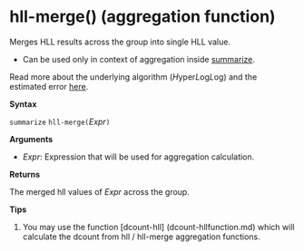 # hll-merge() (aggregation function)

Merges HLL results across the group into single HLL value.

* Can be used only in context of aggregation inside [summarize](summarizeoperator.md).

Read more about the underlying algorithm (*H*yper*L*og*L*og) and the estimated error [here](dcount-aggfunction.md#estimation-error-of-dcount).

**Syntax**

`summarize` `hll-merge(`*Expr*`)`

**Arguments**

* *Expr*: Expression that will be used for aggregation calculation. 

**Returns**

The merged hll values of *Expr* across the group.
 
**Tips**

1) You may use the function [dcount-hll] (dcount-hllfunction.md) which will calculate the dcount from hll / hll-merge aggregation functions.



